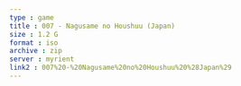 ```yaml
---
type : game
title : 007 - Nagusame no Houshuu (Japan)
size : 1.2 G
format : iso
archive : zip
server : myrient
link2 : 007%20-%20Nagusame%20no%20Houshuu%20%28Japan%29
---
```

